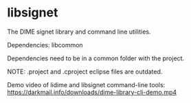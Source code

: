 libsignet
=========

The DIME signet library and command line utilities.

Dependencies:
libcommon

Dependencies need to be in a common folder with the project.


NOTE:
 .project and .cproject eclipse files are outdated.
 
Demo video of lidime and libsignet command-line tools: https://darkmail.info/downloads/dime-library-cli-demo.mp4

